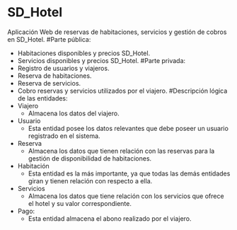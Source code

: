 # SD_Hotel
Aplicación Web de reservas de habitaciones, servicios y gestión de cobros en SD_Hotel.
#Parte pública:
- Habitaciones disponibles y precios SD_Hotel.
- Servicios disponibles y precios SD_Hotel.
#Parte privada:
- Registro de usuarios y viajeros.
- Reserva de habitaciones.
- Reserva de servicios.
- Cobro reservas y servicios utilizados por el viajero.
#Descripción lógica de las entidades:
- Viajero
   - Almacena los datos del viajero.
- Usuario
   - Esta entidad posee los datos relevantes que debe poseer un usuario registrado en el sistema. 
- Reserva
   - Almacena los datos que tienen relación con las reservas para la gestión de disponibilidad de habitaciones.
- Habitación
   - Esta entidad es la más importante, ya que todas las demás entidades giran y tienen relación con respecto a ella.
- Servicios
   - Almacena los datos que tiene relación con los servicios que ofrece el hotel y su valor correspondiente.
- Pago:
   - Esta entidad almacena el abono realizado por el viajero.
